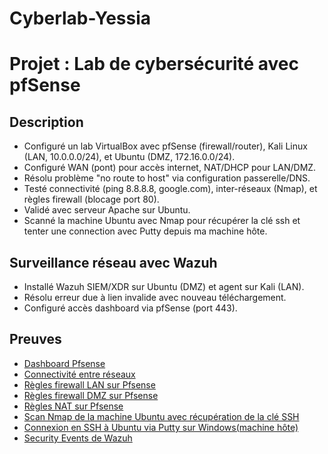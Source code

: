 # Cyberlab-Yessia
# Projet : Lab de cybersécurité avec pfSense
## Description
- Configuré un lab VirtualBox avec pfSense (firewall/router), Kali Linux (LAN, 10.0.0.0/24), et Ubuntu (DMZ, 172.16.0.0/24).
- Configuré WAN (pont) pour accès internet, NAT/DHCP pour LAN/DMZ.
- Résolu problème "no route to host" via configuration passerelle/DNS.
- Testé connectivité (ping 8.8.8.8, google.com), inter-réseaux (Nmap), et règles firewall (blocage port 80).
- Validé avec serveur Apache sur Ubuntu.
- Scanné la machine Ubuntu avec Nmap pour récupérer la clé ssh et tenter une connection avec Putty depuis ma machine hôte.
## Surveillance réseau avec Wazuh
- Installé Wazuh SIEM/XDR sur Ubuntu (DMZ) et agent sur Kali (LAN).
- Résolu erreur due à lien invalide avec nouveau téléchargement.
- Configuré accès dashboard via pfSense (port 443).

## Preuves
- [Dashboard Pfsense](pfsense_dashboard.png)
- [Connectivité entre réseaux](ping_ubuntu.png)
- [Règles firewall LAN sur Pfsense](rules_LAN_pfsense.png)
- [Règles firewall DMZ sur Pfsense](rules_DMZ_pfsense.png)
- [Règles NAT sur Pfsense](nat_pfsense.png)
- [Scan Nmap de la machine Ubuntu avec récupération de la clé SSH](scan_nmap_ubuntu.png)
- [Connexion en SSH à Ubuntu via Putty sur Windows(machine hôte)](putty_ubuntu.png)
- [Security Events de Wazuh](wazuh.png)
